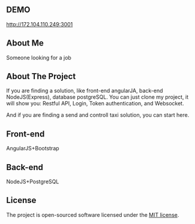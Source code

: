 ## DEMO

http://172.104.110.249:3001

## About Me

Someone looking for a job

## About The Project

If you are finding a solution, like front-end angularJA, back-end NodeJS(Express), database postgreSQL.
You can just clone my project, it will show you: Restful API, Login, Token authentication, and Websocket.

And if you are finding a send and controll taxi solution, you can start here.

## Front-end

AngularJS+Bootstrap

## Back-end

NodeJS+PostgreSQL

## License

The project is open-sourced software licensed under the [MIT license](http://opensource.org/licenses/MIT).
